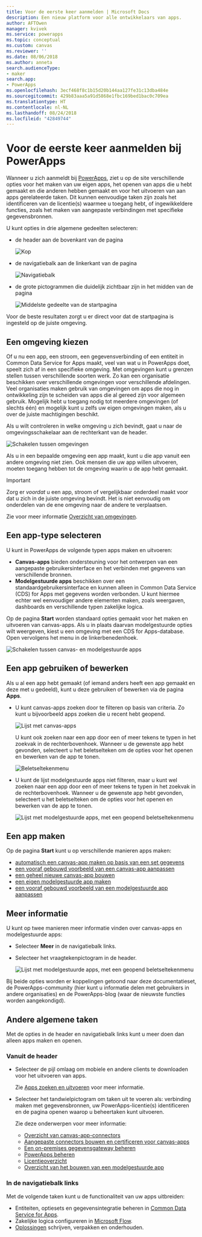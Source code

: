 ```yaml
---
title: Voor de eerste keer aanmelden | Microsoft Docs
description: Een nieuw platform voor alle ontwikkelaars van apps.
author: AFTOwen
manager: kvivek
ms.service: powerapps
ms.topic: conceptual
ms.custom: canvas
ms.reviewer: ''
ms.date: 08/06/2018
ms.author: anneta
search.audienceType:
- maker
search.app:
- PowerApps
ms.openlocfilehash: 3ecf468f8c1b15d20b144aa127fe31c13dba484e
ms.sourcegitcommit: 429b83aaa5a91d5868e1fbc169bed1bac0c709ea
ms.translationtype: HT
ms.contentlocale: nl-NL
ms.lasthandoff: 08/24/2018
ms.locfileid: "42849744"
---
```

# <a name="sign-in-to-powerapps-for-the-first-time"></a>Voor de eerste keer aanmelden bij PowerApps

Wanneer u zich aanmeldt bij [PowerApps](https://web.powerapps.com?utm_source=padocs&utm_medium=linkinadoc&utm_campaign=referralsfromdoc), ziet u op de site verschillende opties voor het maken van uw eigen apps, het openen van apps die u hebt gemaakt en die anderen hebben gemaakt en voor het uitvoeren van aan apps gerelateerde taken. Dit kunnen eenvoudige taken zijn zoals het identificeren van de licentie(s) waarmee u toegang hebt, of ingewikkeldere functies, zoals het maken van aangepaste verbindingen met specifieke gegevensbronnen.

U kunt opties in drie algemene gedeelten selecteren:

- de header aan de bovenkant van de pagina

    ![Kop](media/intro-maker-portal/header.png)

- de navigatiebalk aan de linkerkant van de pagina

    ![Navigatiebalk](media/intro-maker-portal/nav-bar.png)

- de grote pictogrammen die duidelijk zichtbaar zijn in het midden van de pagina

    ![Middelste gedeelte van de startpagina](media/intro-maker-portal/center-area.png)

Voor de beste resultaten zorgt u er direct voor dat de startpagina is ingesteld op de juiste omgeving.

## <a name="choose-an-environment"></a>Een omgeving kiezen

Of u nu een app, een stroom, een gegevensverbinding of een entiteit in Common Data Service for Apps maakt, veel van wat u in PowerApps doet, speelt zich af in een specifieke omgeving. Met omgevingen kunt u grenzen stellen tussen verschillende soorten werk. Zo kan een organisatie beschikken over verschillende omgevingen voor verschillende afdelingen. Veel organisaties maken gebruik van omgevingen om apps die nog in ontwikkeling zijn te scheiden van apps die al gereed zijn voor algemeen gebruik. Mogelijk hebt u toegang nodig tot meerdere omgevingen (of slechts één) en mogelijk kunt u zelfs uw eigen omgevingen maken, als u over de juiste machtigingen beschikt.

Als u wilt controleren in welke omgeving u zich bevindt, gaat u naar de omgevingsschakelaar aan de rechterkant van de header.

![Schakelen tussen omgevingen](media/intro-maker-portal/environment-switcher.png)

Als u in een bepaalde omgeving een app maakt, kunt u die app vanuit een andere omgeving niet zien. Ook mensen die uw app willen uitvoeren, moeten toegang hebben tot de omgeving waarin u de app hebt gemaakt.

> [!IMPORTANT]
> Zorg er *voordat* u een app, stroom of vergelijkbaar onderdeel maakt voor dat u zich in de juiste omgeving bevindt. Het is niet eenvoudig om onderdelen van de ene omgeving naar de andere te verplaatsen.

Zie voor meer informatie [Overzicht van omgevingen](../../administrator/environments-overview.md).

## <a name="choose-an-app-type"></a>Een app-type selecteren

U kunt in PowerApps de volgende typen apps maken en uitvoeren:

- **Canvas-apps** bieden ondersteuning voor het ontwerpen van een aangepaste gebruikersinterface en het verbinden met gegevens van verschillende bronnen.
- **Modelgestuurde apps** beschikken over een standaardgebruikersinterface en kunnen alleen in Common Data Service (CDS) for Apps met gegevens worden verbonden. U kunt hiermee echter wel eenvoudiger andere elementen maken, zoals weergaven, dashboards en verschillende typen zakelijke logica.

Op de pagina **Start** worden standaard opties gemaakt voor het maken en uitvoeren van canvas-apps. Als u in plaats daarvan modelgestuurde opties wilt weergeven, kiest u een omgeving met een CDS for Apps-database. Open vervolgens het menu in de linkerbenedenhoek.

![Schakelen tussen canvas- en modelgestuurde apps](media/intro-maker-portal/mode-switcher.png)

## <a name="play-or-edit-an-app"></a>Een app gebruiken of bewerken

Als u al een app hebt gemaakt (of iemand anders heeft een app gemaakt en deze met u gedeeld), kunt u deze gebruiken of bewerken via de pagina **Apps**.

- U kunt canvas-apps zoeken door te filteren op basis van criteria. Zo kunt u bijvoorbeeld apps zoeken die u recent hebt geopend.

    ![Lijst met canvas-apps](media/intro-maker-portal/org-apps.png)

    U kunt ook zoeken naar een app door een of meer tekens te typen in het zoekvak in de rechterbovenhoek. Wanneer u de gewenste app hebt gevonden, selecteert u het beletselteken om de opties voor het openen en bewerken van de app te tonen.

    ![Beletseltekenmenu](media/intro-maker-portal/ellipsis-menu.png)

- U kunt de lijst modelgestuurde apps niet filteren, maar u kunt wel zoeken naar een app door een of meer tekens te typen in het zoekvak in de rechterbovenhoek. Wanneer u de gewenste app hebt gevonden, selecteert u het beletselteken om de opties voor het openen en bewerken van de app te tonen.

    ![Lijst met modelgestuurde apps, met een geopend beletseltekenmenu](media/intro-maker-portal/model-driven-list.png)

## <a name="create-an-app"></a>Een app maken

Op de pagina **Start** kunt u op verschillende manieren apps maken:

- [automatisch een canvas-app maken op basis van een set gegevens](data-platform-create-app.md)
- [een vooraf gebouwd voorbeeld van een canvas-app aanpassen](open-and-run-a-sample-app.md)
- [een geheel nieuwe canvas-app bouwen](data-platform-create-app-scratch.md)
- [een eigen modelgestuurde app maken](../model-driven-apps/overview-model-driven-samples.md)
- [een vooraf gebouwd voorbeeld van een modelgestuurde app aanpassen](../model-driven-apps/build-first-model-driven-app.md)

## <a name="learn-more"></a>Meer informatie

U kunt op twee manieren meer informatie vinden over canvas-apps en modelgestuurde apps:

- Selecteer **Meer** in de navigatiebalk links.
- Selecteer het vraagtekenpictogram in de header.

    ![Lijst met modelgestuurde apps, met een geopend beletseltekenmenu](media/intro-maker-portal/help-icon.png)

Bij beide opties worden er koppelingen getoond naar deze documentatieset, de PowerApps-community (hier kunt u informatie delen met gebruikers in andere organisaties) en de PowerApps-blog (waar de nieuwste functies worden aangekondigd).

## <a name="other-common-tasks"></a>Andere algemene taken

Met de opties in de header en navigatiebalk links kunt u meer doen dan alleen apps maken en openen.

### <a name="from-the-header"></a>Vanuit de header

- Selecteer de pijl omlaag om mobiele en andere clients te downloaden voor het uitvoeren van apps.

    Zie [Apps zoeken en uitvoeren](../../user/index.md) voor meer informatie.

- Selecteer het tandwielpictogram om taken uit te voeren als: verbinding maken met gegevensbronnen, uw PowerApps-licentie(s) identificeren en de pagina openen waarop u beheertaken kunt uitvoeren.

    Zie deze onderwerpen voor meer informatie:

  - [Overzicht van canvas-app-connectors](connections-list.md)
  - [Aangepaste connectors bouwen en certificeren voor canvas-apps](register-custom-api.md)
  - [Een on-premises gegevensgateway beheren](gateway-management.md)
  - [PowerApps beheren](../../administrator/index.md)
  - [Licentieoverzicht](../../administrator/pricing-billing-skus.md)
  - [Overzicht van het bouwen van een modelgestuurde app](../model-driven-apps/model-driven-app-overview.md)

### <a name="from-the-left-navigation-bar"></a>In de navigatiebalk links

Met de volgende taken kunt u de functionaliteit van uw apps uitbreiden:

- Entiteiten, optiesets en gegevensintegratie beheren in [Common Data Service for Apps](../common-data-service/data-platform-intro.md).
- Zakelijke logica configureren in [Microsoft Flow](https://docs.microsoft.com/flow/getting-started).
- [Oplossingen](../../developer/common-data-service/introduction-solutions.md) schrijven, verpakken en onderhouden.
